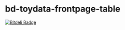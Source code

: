 bd-toydata-frontpage-table
==========================

[![Bitdeli Badge](https://d2weczhvl823v0.cloudfront.net/jtuulos/bd-toydata-frontpage-chart/trend.png)](https://bitdeli.com/free "Bitdeli Badge")

